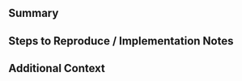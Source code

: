 ## Summary

<!-- Describe the bug or feature request. -->

## Steps to Reproduce / Implementation Notes

<!-- For bugs: list steps, expected vs actual. For features: outline desired behaviour. -->

## Additional Context

<!-- Logs, screenshots, related ideas, or links. -->
